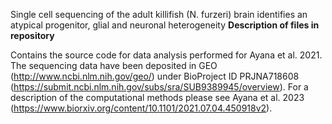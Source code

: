 Single cell sequencing of the adult killifish (N. furzeri) brain identifies an atypical progenitor, glial and neuronal heterogeneity 
**Description of files in repository**

Contains the source code for data analysis performed for Ayana et al. 2021. The sequencing data have been deposited in GEO (http://www.ncbi.nlm.nih.gov/geo/) under BioProject ID PRJNA718608 (https://submit.ncbi.nlm.nih.gov/subs/sra/SUB9389945/overview). For a description of the computational methods please see Ayana et al. 2023 (https://www.biorxiv.org/content/10.1101/2021.07.04.450918v2).



